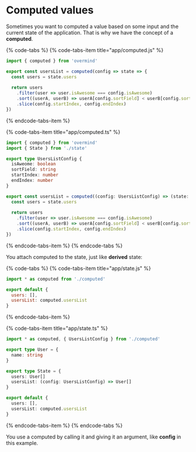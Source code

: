 # Computed values

Sometimes you want to computed a value based on some input and the current state of the application. That is why we have the concept of a **computed**.

{% code-tabs %}
{% code-tabs-item title="app/computed.js" %}
```javascript
import { computed } from 'overmind'

export const usersList = computed(config => state => {
  const users = state.users
  
  return users
    .filter(user => user.isAwesome === config.isAwesome)
    .sort((userA, userB) => userA[config.sortField] < userB[config.sortField])
    .slice(config.startIndex, config.endIndex)
})
```
{% endcode-tabs-item %}

{% code-tabs-item title="app/computed.ts" %}
```typescript
import { computed } from 'overmind'
import { State } from './state'

export type UsersListConfig {
  isAweome: boolean
  sortField: string
  startIndex: number
  endIndex: number
}

export const usersList = computed((config: UsersListConfig) => (state: State) => {
  const users = state.users
  
  return users
    .filter(user => user.isAwesome === config.isAwesome)
    .sort((userA, userB) => userA[config.sortField] < userB[config.sortField])
    .slice(config.startIndex, config.endIndex)
})
```
{% endcode-tabs-item %}
{% endcode-tabs %}

You attach computed to the state, just like **derived** state:

{% code-tabs %}
{% code-tabs-item title="app/state.js" %}
```javascript
import * as computed from './computed'

export default {
  users: [],
  usersList: computed.usersList
}
```
{% endcode-tabs-item %}

{% code-tabs-item title="app/state.ts" %}
```typescript
import * as computed, { UsersListConfig } from './computed'

export type User = {
  name: string
}

export type State = {
  users: User[]
  usersList: (config: UsersListConfig) => User[]
}

export default {
  users: [],
  usersList: computed.usersList
}
```
{% endcode-tabs-item %}
{% endcode-tabs %}

You use a computed by calling it and giving it an argument, like **config** in this example.


